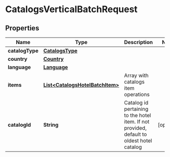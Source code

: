 

# CatalogsVerticalBatchRequest

## Properties

Name | Type | Description | Notes
------------ | ------------- | ------------- | -------------
**catalogType** | [**CatalogsType**](CatalogsType.md) |  | 
**country** | [**Country**](Country.md) |  | 
**language** | [**Language**](Language.md) |  | 
**items** | [**List&lt;CatalogsHotelBatchItem&gt;**](CatalogsHotelBatchItem.md) | Array with catalogs item operations | 
**catalogId** | **String** | Catalog id pertaining to the hotel item. If not provided, default to oldest hotel catalog |  [optional]




